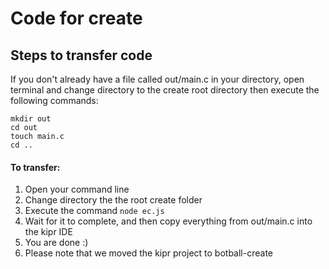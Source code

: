 # Code for create

## Steps to transfer code

If you don't already have a file called out/main.c in your directory, open terminal and change directory to the create root directory then execute the following commands:
```
mkdir out
cd out
touch main.c
cd ..
```

#### To transfer:
1. Open your command line
2. Change directory the the root create folder
3. Execute the command `node ec.js`
4. Wait for it to complete, and then copy everything from out/main.c into the kipr IDE
5. You are done :)
6. Please note that we moved the kipr project to botball-create
